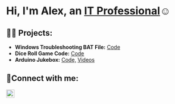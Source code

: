<h1>Hi, I'm Alex, an <a href="https://www.linkedin.com/in/alexander-kuoma-little/">IT Professional</a>☺</h1>

<h2>👨‍💻 Projects:</h2>

- <b>Windows Troubleshooting BAT File:</b> [Code](https://github.com/Little-Alexander-CS/WindowsTroubleshootBATCH/)
- <b>Dice Roll Game Code:</b> [Code](https://github.com/Little-Alexander-CS/Dice-Roll-Game/)
- <b>Arduino Jukebox:</b> [Code,](https://docs.google.com/document/d/10jvOhgA_C5SM3x4CDOoSuR8VTFGkxn8FANuE4t28La0/edit?usp=drivesdk/) [Videos](https://www.youtube.com/playlist?list=PLl-VaV4GTQssAdOybPnj1R9a8dx124vkB)

<h2>🤳Connect with me:</h2>

[<img align="left" alt="Alex's | LinkedIn" width="22px" src="https://cdn.jsdelivr.net/npm/simple-icons@v3/icons/linkedin.svg" />][linkedin]

[linkedin]: https://www.linkedin.com/in/alexander-kuoma-little/
